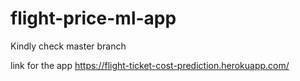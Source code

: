 # flight-price-ml-app

Kindly check master branch

link for the app
https://flight-ticket-cost-prediction.herokuapp.com/
